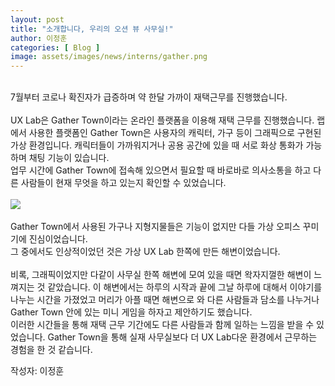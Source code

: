 ```yaml
---
layout: post
title: "소개합니다, 우리의 오션 뷰 사무실!"
author: 이정훈
categories: [ Blog ] 
image: assets/images/news/interns/gather.png
---
```



<br>
7월부터 코로나 확진자가 급증하며 약 한달 가까이 재택근무를 진행했습니다. <br><br>
UX Lab은 Gather Town이라는 온라인 플랫폼을 이용해 재택 근무를 진행했습니다. 랩에서 사용한 플랫폼인 Gather Town은 사용자의 캐릭터, 가구 등이 그래픽으로 구현된 가상 환경입니다. 캐릭터들이 가까워지거나 공용 공간에 있을 때 서로 화상 통화가 가능하며 채팅 기능이 있습니다. <br>
업무 시간에 Gather Town에 접속해 있으면서 필요할 때 바로바로 의사소통을 하고 다른 사람들이 현재 무엇을 하고 있는지 확인할 수 있었습니다.
<br>
<br>
<img src="{{site.baseurl}}/assets/images/news/interns/gather.png">
<br>
<br>
Gather Town에서 사용된 가구나 지형지물들은 기능이 없지만 다들 가상 오피스 꾸미기에 진심이었습니다. <br>
그 중에서도 인상적이었던 것은 가상 UX Lab 한쪽에 만든 해변이었습니다. <br>
<br>
비록, 그래픽이었지만 다같이 사무실 한쪽 해변에 모여 있을 때면 왁자지껄한 해변이 느껴지는 것 같았습니다. 이 해변에서는 하루의 시작과 끝에 그날 하루에 대해서 이야기를 나누는 시간을 가졌었고 머리가 아플 때면 해변으로 와 다른 사람들과 담소를 나누거나 Gather Town 안에 있는 미니 게임을 하자고 제안하기도 했습니다. <br> 
이러한 시간들을 통해 재택 근무 기간에도 다른 사람들과 함께 일하는 느낌을 받을 수 있었습니다. Gather Town을 통해 실재 사무실보다 더 UX Lab다운 환경에서 근무하는 경험을 한 것 같습니다.
<br>

작성자: 이정훈 <br>